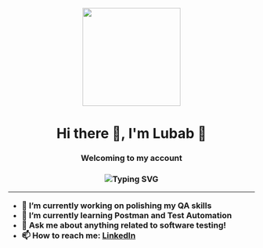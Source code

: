 <p align="center">
  <img src="C:\Users\Owner\OneDrive\Desktop\1.gif" width="200"/>
</p>

<h1 align="center">Hi there 👋, I'm Lubab 💙 </h1>
<h3 align="center"> Welcoming to my account   <h3>

<p align="center">
  <img src="https://readme-typing-svg.herokuapp.com?center=true&vCenter=true&lines=QA+Engineer+in+progress...;HTML+%7C+CSS+%7C+JavaScript+Learner;Always+learning+new+things!" alt="Typing SVG" />
</p>

---

- 🔭 I’m currently working on polishing my QA skills
- 🌱 I’m currently learning Postman and Test Automation
- 💬 Ask me about anything related to software testing!
- 📫 How to reach me: [LinkedIn](https://linkedin.com/in/yourname)
